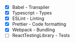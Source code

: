 - [x] Babel - Transpiler
- [x] Typescript - Types
- [x] ESLint - Linting
- [x] Prettier - Code formatting
- [x] Webpack - Bundling
- [ ] ReactTestingLibrary - Tests
